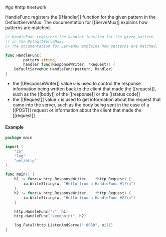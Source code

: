 #go #http #network 

HandleFunc registers the [[Handler]] function for the given pattern in the DefaultServeMux. The documentation for [[ServeMux]] explains how patterns are matched.

```go
// HandleFunc registers the handler function for the given pattern
// in the DefaultServeMux.
// The documentation for ServeMux explains how patterns are matched.

func HandleFunc(
		pattern string, 
		handler func(ResponseWriter, *Request)) {
	DefaultServeMux.HandleFunc(pattern, handler)
}
```

- the [[ResponseWriter]] value `w` is used to control the response information being written back to the client that made the [[request]], such as the [[body]] of the [[response]] or the [[status code]]
- the [[Request]] value `r` is used to get information about the request that came into the server, such as the body being sent in the case of a [[POST]] request or information about the client that made the [[request]]

#### Example
```go
package main

import (
	"io"
	"log"
	"net/http"
)

func main() {
	h1 := func(w http.ResponseWriter, _ *http.Request) {
		io.WriteString(w, "Hello from a HandleFunc #1!\n")
	}
	h2 := func(w http.ResponseWriter, _ *http.Request) {
		io.WriteString(w, "Hello from a HandleFunc #2!\n")
	}

	http.HandleFunc("/", h1)
	http.HandleFunc("/endpoint", h2)

	log.Fatal(http.ListenAndServe(":8080", nil))
}
```